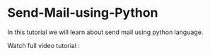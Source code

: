 # Send-Mail-using-Python

In this tutorial we will learn about send mail using python language.

Watch full video tutorial :
